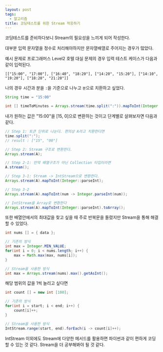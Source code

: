 ```yaml
---
layout: post
tags:
  - 알고리즘
title: 코딩테스트를 위한 Stream 적응하기
---
```

코딩테스트를 준비하다보니 Stream의 필요성을 느끼게 되어 작성한다.

대부분 입력 문자열을 정수로 처리해야하지만 문자열배열로 주어지는 경우가 많았다.

예시 문제로 프로그래머스 Level2 호텔 대실 문제의 경우 입력 테스트 케이스가 다음과 같이 입력된다.

```
[["15:00", "17:00"], ["16:40", "18:20"], ["14:20", "15:20"], ["14:10", "19:20"], ["18:20", "21:20"]]
```

나의 경우 시간과 분을 `:`을 기준으로 나누고 `분`으로 치환하고 싶었다.

```java
String time = "15:00"

int [] timeToMinutes = Arrays.stream(time.split(":")).mapToInt(Integer::parseInt).toArray();
```

내가 원하는 값은 "15:00"을 [15, 0]으로 변환하는 것이고 단계별로 살펴보자면 다음과 같다.

```java
// Step 1: 토큰 단위로 나눈다. 편의상 A라고 치환한다면
time.split(":");
// result : ["15", "00"]

// Step 2: Stream 구조로 변환한다.
Arrays.stream(A);

// Step 2-1: 만약 배열구조가 아닌 Collection 타입이라면
A.stream();

// Step 3-1: Stream -> IntStream으로 변환한다.
Arrays.stream(A).mapToInt(Integer::parseInt);

// Step 3-2
Arrays.stream(A).mapToInt(num -> Integer.parseInt(num));

// IntStream을 Array로 변환한다
Arrays.stream(A).mapToInt(Integer::parseInt).toArray();
```

또한 배열안에서의 최대값을 찾고 싶을 때 주로 반복문을 돌렸지만 Stream을 통해 해결할 수 있었다.

```java
int nums [] = { data };

// 기존의 방식
int max = Integer.MIN_VALUE;
for(int i = 0; i < nums.length; i++) {
	max = Math.max(max, nums[i]);
}

// Stream을 사용한 방식
int max = Arrays.stream(nums).max().getAsInt();
```

해당 범위의 값을 1씩 늘리고 싶다면

```java
int count [] = new int [100];

// 기존의 방식
for(int i = start; i < end; i++) {
	count[i]++;
}

// Stream을 사용한 방식
IntStream.range(start, end).forEach(i -> count[i]++);
```

IntStream 이외에도 Stream에 다양한 메서드를 활용하면 파이썬과 같이 편하게 코딩할 수 있는 것 같다. Stream을 더 공부해봐야 될 것 같다.